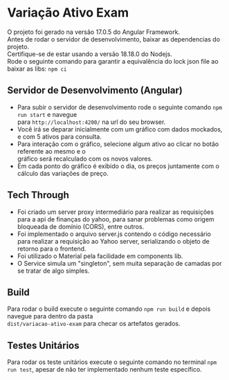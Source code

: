 # Variação Ativo Exam

O projeto foi gerado na versão 17.0.5 do Angular Framework.<br/>
Antes de rodar o servidor de desenvolvimento, baixar as dependencias do projeto.<br/>
Certifique-se de estar usando a versão 18.18.0 do Nodejs.<br/>
Rode o seguinte comando para garantir a equivalência do lock json file ao baixar as libs: `npm ci`

## Servidor de Desenvolvimento (Angular)

+ Para subir o servidor de desenvolvimento rode o seguinte comando `npm run start` e navegue <br> para `http://localhost:4200/` na url do seu browser.<br>
+ Você irá se deparar inicialmente com um gráfico com dados mockados, e com 5 ativos para consulta. <br>
+ Para interação com o gráfico, selecione algum ativo ao clicar no botão referente ao mesmo e o <br >gráfico será recalculado com os novos valores.<br>
+ Em cada ponto do gráfico é exibido o dia, os preços juntamente com o cálculo das variações de preço.

## Tech Through 

+ Foi criado um server proxy intermediário para realizar as requisições para a api de finanças do yahoo, para sanar problemas como origem
bloqueada de domínio (CORS), entre outros. <br>
+ Foi implementado o arquivo server.js contendo o código necessário para realizar a requisição ao Yahoo server, serializando o objeto de retorno 
para o frontend. <br>
+ Foi utilizado o Material pela facilidade em components lib. <br>
+ O Service simula um "singleton", sem muita separação de camadas por se tratar de algo simples.

## Build

Para rodar o build execute o seguinte comando `npm run build` e depois navegue para dentro da pasta <br/> `dist/variacao-ativo-exam` para checar os artefatos gerados.

## Testes Unitários

Para rodar os teste unitários execute o seguinte comando no terminal `npm run test`, apesar de não ter implementado nenhum teste específico.
